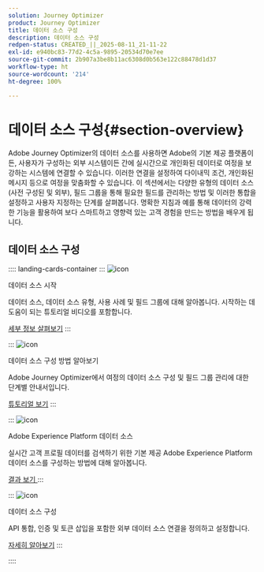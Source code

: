 ```yaml
---
solution: Journey Optimizer
product: Journey Optimizer
title: 데이터 소스 구성
description: 데이터 소스 구성
redpen-status: CREATED_||_2025-08-11_21-11-22
exl-id: e940bc83-77d2-4c5a-9895-20534d70e7ee
source-git-commit: 2b907a3be8b11ac6308d0b563e122c88478d1d37
workflow-type: ht
source-wordcount: '214'
ht-degree: 100%

---
```


# 데이터 소스 구성{#section-overview}

Adobe Journey Optimizer의 데이터 소스를 사용하면 Adobe의 기본 제공 플랫폼이든, 사용자가 구성하는 외부 시스템이든 간에 실시간으로 개인화된 데이터로 여정을 보강하는 시스템에 연결할 수 있습니다. 이러한 연결을 설정하여 다이내믹 조건, 개인화된 메시지 등으로 여정을 맞춤화할 수 있습니다. 이 섹션에서는 다양한 유형의 데이터 소스(사전 구성된 및 외부), 필드 그룹을 통해 필요한 필드를 관리하는 방법 및 이러한 통합을 설정하고 사용자 지정하는 단계를 살펴봅니다. 명확한 지침과 예를 통해 데이터의 강력한 기능을 활용하여 보다 스마트하고 영향력 있는 고객 경험을 만드는 방법을 배우게 됩니다.

## 데이터 소스 구성

:::: landing-cards-container
:::
![icon](https://cdn.experienceleague.adobe.com/icons/circle-play.svg)

데이터 소스 시작

데이터 소스, 데이터 소스 유형, 사용 사례 및 필드 그룹에 대해 알아봅니다. 시작하는 데 도움이 되는 튜토리얼 비디오를 포함합니다.

[세부 정보 살펴보기](../using/datasource/about-data-sources.md)
:::

:::
![icon](https://cdn.experienceleague.adobe.com/icons/gear.svg)

데이터 소스 구성 방법 알아보기

Adobe Journey Optimizer에서 여정의 데이터 소스 구성 및 필드 그룹 관리에 대한 단계별 안내서입니다.

[튜토리얼 보기](../using/datasource/configure-data-sources.md)
:::

:::
![icon](https://cdn.experienceleague.adobe.com/icons/puzzle-piece.svg)

Adobe Experience Platform 데이터 소스

실시간 고객 프로필 데이터를 검색하기 위한 기본 제공 Adobe Experience Platform 데이터 소스를 구성하는 방법에 대해 알아봅니다.

[결과 보기 ](../using/datasource/adobe-experience-platform-data-source.md)
:::

:::
![icon](https://cdn.experienceleague.adobe.com/icons/code-branch.svg)

데이터 소스 구성

API 통합, 인증 및 토큰 삽입을 포함한 외부 데이터 소스 연결을 정의하고 설정합니다.

[자세히 알아보기](../using/datasource/external-data-sources.md)
:::

::::
